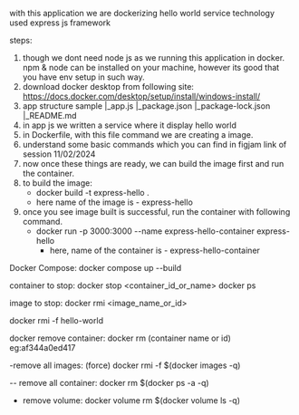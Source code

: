 with this application we are dockerizing hello world service
   technology used express js framework

steps:
  1. though we dont need node js as we running this application in docker. npm & node can be installed on your machine, however its good that you have env setup in such way.
  2. download docker desktop from following site:
  https://docs.docker.com/desktop/setup/install/windows-install/
  3. app structure
      sample
       |_app.js
       |_package.json
       |_package-lock.json
       |_README.md
  4. in app js we written a service where it display hello world
  5. in Dockerfile, with this file command we are creating a image.
  6. understand some basic commands which you can find in figjam link of session 11/02/2024
  7. now once these things are ready, we can build the image first and run the container.
  8. to build the image:
     - docker build -t express-hello .
      - here name of the image is - express-hello
  9. once you see image built is successful, run the container with following command.
     - docker run -p 3000:3000 --name express-hello-container express-hello
       - here, name of the container is - express-hello-container





Docker Compose:
docker compose up --build


container to stop:
docker stop <container_id_or_name>
docker ps


image to stop:
docker rmi <image_name_or_id>

docker rmi -f hello-world

docker remove container:
docker rm (container name or id) eg:af344a0ed417

-remove all images: (force)
docker rmi -f $(docker images -q)


-- remove all container:
docker rm $(docker ps -a -q)


- remove volume:
docker volume rm $(docker volume ls -q)




